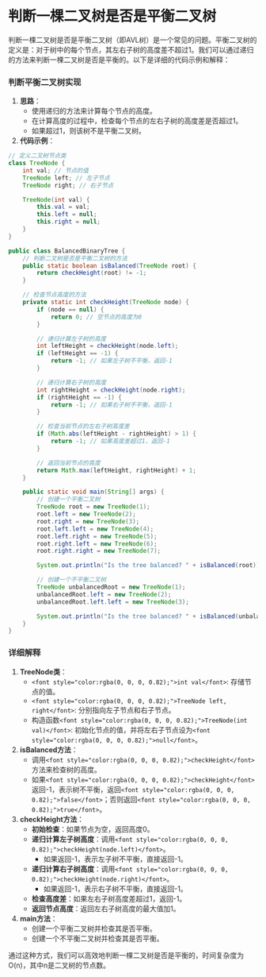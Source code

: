# 判断一棵二叉树是否是平衡二叉树

<font style="color:rgba(0, 0, 0, 0.82);">判断一棵二叉树是否是平衡二叉树（即AVL树）是一个常见的问题。平衡二叉树的定义是：对于树中的每个节点，其左右子树的高度差不超过1。我们可以通过递归的方法来判断一棵二叉树是否是平衡的。以下是详细的代码示例和解释：</font>

### <font style="color:rgba(0, 0, 0, 0.82);">判断平衡二叉树实现</font>
1. **<font style="color:rgba(0, 0, 0, 0.82);">思路</font>**<font style="color:rgba(0, 0, 0, 0.82);">：</font>
    - <font style="color:rgba(0, 0, 0, 0.82);">使用递归的方法来计算每个节点的高度。</font>
    - <font style="color:rgba(0, 0, 0, 0.82);">在计算高度的过程中，检查每个节点的左右子树的高度差是否超过1。</font>
    - <font style="color:rgba(0, 0, 0, 0.82);">如果超过1，则该树不是平衡二叉树。</font>
2. **<font style="color:rgba(0, 0, 0, 0.82);">代码示例</font>**<font style="color:rgba(0, 0, 0, 0.82);">：</font>

```java
// 定义二叉树节点类  
class TreeNode {  
    int val; // 节点的值  
    TreeNode left; // 左子节点  
    TreeNode right; // 右子节点  

    TreeNode(int val) {  
        this.val = val;  
        this.left = null;  
        this.right = null;  
    }  
}  

public class BalancedBinaryTree {  
    // 判断二叉树是否是平衡二叉树的方法  
    public static boolean isBalanced(TreeNode root) {  
        return checkHeight(root) != -1;  
    }  

    // 检查节点高度的方法  
    private static int checkHeight(TreeNode node) {  
        if (node == null) {  
            return 0; // 空节点的高度为0  
        }  

        // 递归计算左子树的高度  
        int leftHeight = checkHeight(node.left);  
        if (leftHeight == -1) {  
            return -1; // 如果左子树不平衡，返回-1  
        }  

        // 递归计算右子树的高度  
        int rightHeight = checkHeight(node.right);  
        if (rightHeight == -1) {  
            return -1; // 如果右子树不平衡，返回-1  
        }  

        // 检查当前节点的左右子树高度差  
        if (Math.abs(leftHeight - rightHeight) > 1) {  
            return -1; // 如果高度差超过1，返回-1  
        }  

        // 返回当前节点的高度  
        return Math.max(leftHeight, rightHeight) + 1;  
    }  

    public static void main(String[] args) {  
        // 创建一个平衡二叉树  
        TreeNode root = new TreeNode(1);  
        root.left = new TreeNode(2);  
        root.right = new TreeNode(3);  
        root.left.left = new TreeNode(4);  
        root.left.right = new TreeNode(5);  
        root.right.left = new TreeNode(6);  
        root.right.right = new TreeNode(7);  

        System.out.println("Is the tree balanced? " + isBalanced(root)); // 输出 true  

        // 创建一个不平衡二叉树  
        TreeNode unbalancedRoot = new TreeNode(1);  
        unbalancedRoot.left = new TreeNode(2);  
        unbalancedRoot.left.left = new TreeNode(3);  

        System.out.println("Is the tree balanced? " + isBalanced(unbalancedRoot)); // 输出 false  
    }  
}
```

### <font style="color:rgba(0, 0, 0, 0.82);">详细解释</font>
1. **<font style="color:rgba(0, 0, 0, 0.82);">TreeNode类</font>**<font style="color:rgba(0, 0, 0, 0.82);">：</font>
    - `<font style="color:rgba(0, 0, 0, 0.82);">int val</font>`<font style="color:rgba(0, 0, 0, 0.82);">: 存储节点的值。</font>
    - `<font style="color:rgba(0, 0, 0, 0.82);">TreeNode left, right</font>`<font style="color:rgba(0, 0, 0, 0.82);">: 分别指向左子节点和右子节点。</font>
    - <font style="color:rgba(0, 0, 0, 0.82);">构造函数</font>`<font style="color:rgba(0, 0, 0, 0.82);">TreeNode(int val)</font>`<font style="color:rgba(0, 0, 0, 0.82);">: 初始化节点的值，并将左右子节点设为</font>`<font style="color:rgba(0, 0, 0, 0.82);">null</font>`<font style="color:rgba(0, 0, 0, 0.82);">。</font>
2. **<font style="color:rgba(0, 0, 0, 0.82);">isBalanced方法</font>**<font style="color:rgba(0, 0, 0, 0.82);">：</font>
    - <font style="color:rgba(0, 0, 0, 0.82);">调用</font>`<font style="color:rgba(0, 0, 0, 0.82);">checkHeight</font>`<font style="color:rgba(0, 0, 0, 0.82);">方法来检查树的高度。</font>
    - <font style="color:rgba(0, 0, 0, 0.82);">如果</font>`<font style="color:rgba(0, 0, 0, 0.82);">checkHeight</font>`<font style="color:rgba(0, 0, 0, 0.82);">返回-1，表示树不平衡，返回</font>`<font style="color:rgba(0, 0, 0, 0.82);">false</font>`<font style="color:rgba(0, 0, 0, 0.82);">；否则返回</font>`<font style="color:rgba(0, 0, 0, 0.82);">true</font>`<font style="color:rgba(0, 0, 0, 0.82);">。</font>
3. **<font style="color:rgba(0, 0, 0, 0.82);">checkHeight方法</font>**<font style="color:rgba(0, 0, 0, 0.82);">：</font>
    - **<font style="color:rgba(0, 0, 0, 0.82);">初始检查</font>**<font style="color:rgba(0, 0, 0, 0.82);">：如果节点为空，返回高度0。</font>
    - **<font style="color:rgba(0, 0, 0, 0.82);">递归计算左子树高度</font>**<font style="color:rgba(0, 0, 0, 0.82);">：调用</font>`<font style="color:rgba(0, 0, 0, 0.82);">checkHeight(node.left)</font>`<font style="color:rgba(0, 0, 0, 0.82);">。</font>
        * <font style="color:rgba(0, 0, 0, 0.82);">如果返回-1，表示左子树不平衡，直接返回-1。</font>
    - **<font style="color:rgba(0, 0, 0, 0.82);">递归计算右子树高度</font>**<font style="color:rgba(0, 0, 0, 0.82);">：调用</font>`<font style="color:rgba(0, 0, 0, 0.82);">checkHeight(node.right)</font>`<font style="color:rgba(0, 0, 0, 0.82);">。</font>
        * <font style="color:rgba(0, 0, 0, 0.82);">如果返回-1，表示右子树不平衡，直接返回-1。</font>
    - **<font style="color:rgba(0, 0, 0, 0.82);">检查高度差</font>**<font style="color:rgba(0, 0, 0, 0.82);">：如果左右子树高度差超过1，返回-1。</font>
    - **<font style="color:rgba(0, 0, 0, 0.82);">返回节点高度</font>**<font style="color:rgba(0, 0, 0, 0.82);">：返回左右子树高度的最大值加1。</font>
4. **<font style="color:rgba(0, 0, 0, 0.82);">main方法</font>**<font style="color:rgba(0, 0, 0, 0.82);">：</font>
    - <font style="color:rgba(0, 0, 0, 0.82);">创建一个平衡二叉树并检查其是否平衡。</font>
    - <font style="color:rgba(0, 0, 0, 0.82);">创建一个不平衡二叉树并检查其是否平衡。</font>

<font style="color:rgba(0, 0, 0, 0.82);">通过这种方式，我们可以高效地判断一棵二叉树是否是平衡的，时间复杂度为O(n)，其中n是二叉树的节点数。</font>


